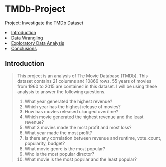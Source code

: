 # TMDb-Project

Project: Investigate the TMDb Dataset

<li><a href="#intro">Introduction</a></li>
<li><a href="#wrangling">Data Wrangling</a></li>
<li><a href="#eda">Exploratory Data Analysis</a></li>
<li><a href="#conclusions">Conclusions</a></li>

<a id='intro'></a>
## Introduction

> This project is an analysis of The Movie Database (TMDb). This dataset contains 21 columns and 10866 rows. 55 years of  movies from 1960 to 2015 are contained in this dataset. 
> I will be using these analysis to answer the following questions.
> 1. What year generated the highest revenue?
> 2. Which year has the highest release of movies?
> 3. How has movies released changed overtime?
> 4. Which movie generated the highest revenue and the least revenue?
> 5. What 3 movies made the most profit and most loss?
> 6. What year made the most profit?
> 7. Is there any correlation between revenue and runtime, vote_count, popularity, budget?
> 8. What movie genre is the most popular?
> 9. Who is the most popular director?
> 10. What movie is the most popular and the least popular?
